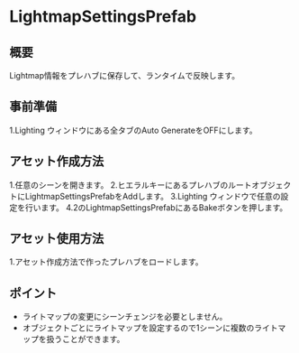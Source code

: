 # LightmapSettingsPrefab
## 概要
Lightmap情報をプレハブに保存して、ランタイムで反映します。

## 事前準備
1.Lighting ウィンドウにある全タブのAuto GenerateをOFFにします。

## アセット作成方法
1.任意のシーンを開きます。
2.ヒエラルキーにあるプレハブのルートオブジェクトにLightmapSettingsPrefabをAddします。
3.Lighting ウィンドウで任意の設定を行います。
4.2のLightmapSettingsPrefabにあるBakeボタンを押します。

## アセット使用方法
1.アセット作成方法で作ったプレハブをロードします。

## ポイント
- ライトマップの変更にシーンチェンジを必要としません。
- オブジェクトごとにライトマップを設定するので1シーンに複数のライトマップを扱うことができます。
